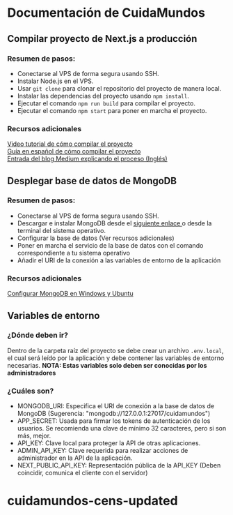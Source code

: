 # Documentación de CuidaMundos
## Compilar proyecto de Next.js a producción
###  Resumen de pasos:
- Conectarse al VPS de forma segura usando SSH.
- Instalar Node.js en el VPS.
- Usar `git clone` para clonar el repositorio del proyecto de manera local.
- Instalar las dependencias del proyecto usando `npm install`.
- Ejecutar el comando `npm run build` para compilar el proyecto.
- Ejecutar el comando `npm start` para poner en marcha el proyecto.
### Recursos adicionales
[Video tutorial de cómo compilar el proyecto](https://www.youtube.com/watch?v=pgoZFKgoiDk)  
[Guía en español de cómo compilar el proyecto](https://faztweb.com/contenido/nextjs-github-actions)  
[Entrada del blog Medium explicando el proceso (Inglés)](https://medium.com/@abdulazizahwan/deploying-node-js-next-js-apps-on-vps-hosting-using-ultahost-c2b6dc9958aa)
## Desplegar base de datos de MongoDB
### Resumen de pasos:
- Conectarse al VPS de forma segura usando SSH.
- Descargar e instalar MongoDB desde el [siguiente enlace ](https://www.mongodb.com/try/download/community) o desde la terminal del sistema operativo.
- Configurar la base de datos (Ver recursos adicionales)
- Poner en marcha el servicio de la base de datos con el comando correspondiente a tu sistema operativo
- Añadir el URI de la conexión a las variables de entorno de la aplicación
### Recursos adicionales
[Configurar MongoDB en Windows y Ubuntu](https://platzi.com/blog/como-instalar-mongodb-en-window-linux-y-mac/)
## Variables de entorno
### ¿Dónde deben ir?
Dentro de la carpeta raíz del proyecto se debe crear un archivo `.env.local`, el cual será leído por la aplicación y debe contener las variables de entorno necesarias.
**NOTA: Estas variables solo deben ser conocidas por los administradores**
### ¿Cuáles son?
- MONGODB_URI: Especifica el URI de conexión a la base de datos de MongoDB (Sugerencia: "mongodb://127.0.0.1:27017/cuidamundos")
- APP_SECRET: Usada para firmar los tokens de autenticación de los usuarios. Se recomienda una clave de mínimo 32 caracteres, pero si son más, mejor.
- API_KEY: Clave local para proteger la API de otras aplicaciones.
- ADMIN_API_KEY: Clave requerida para realizar acciones de administrador en la API de la aplicación.
- NEXT_PUBLIC_API_KEY: Representación pública de la API_KEY (Deben coincidir, comunica el cliente con el servidor)
# cuidamundos-cens-updated
